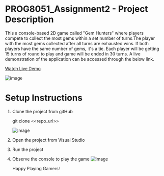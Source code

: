 # PROG8051_Assignment2 - Project Description
This a console-based 2D game called "Gem Hunters" where players compete to collect the most gems within a set number of turns.The player with the most gems collected after all turns are exhausted wins.
If both players have the same number of gems, it's a tie. Each player will be getting 15 turns of round to play and game will be ended in 30 turns. A live demonstration of the application can be accessed through the below link.

[Watch Live Demo](https://youtu.be/VyGsOqH_Oxk?si=CFxgEFIM_VkxWgnK)

![image](https://github.com/RuwiniP/GemHunters_OnlineVideoGame/assets/31927767/0a6eab74-146c-4621-b26c-c293cb71a877)


# Setup Instructions

1. Clone the project from gitHub

    git clone <<repo_url>>

   ![image](https://github.com/RuwiniP/GemHunters_OnlineVideoGame/assets/31927767/c005656e-6206-4628-a341-ac936ab0f949)


2. Open the project from Visual Studio

3. Run the project

4. Observe the console to play the game
   ![image](https://github.com/RuwiniP/GemHunters_OnlineVideoGame/assets/31927767/abc31c04-791c-40ee-9756-6aa7170e3d05)


   Happy Playing Gamers!

